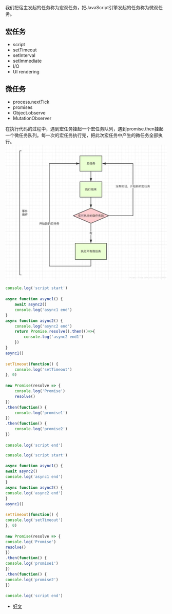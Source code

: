 我们把宿主发起的任务称为宏观任务，把JavaScript引擎发起的任务称为微观任务。

## 宏任务
+ script
+ setTimeout
+ setInterval
+ setImmediate
+ I/O
+ UI rendering

## 微任务
+ process.nextTick
+ promises
+ Object.observe
+ MutationObserver

在执行代码的过程中，遇到宏任务挂起一个宏任务队列，遇到promise.then挂起一个微任务队列。每一次的宏任务执行完，把此次宏任务中产生的微任务全部执行。
![eventloop](../../Images/js/eventloop.jpg)

```js
console.log('script start')

async function async1() {
    await async2()
    console.log('async1 end')
}
async function async2() {
    console.log('async2 end')
    return Promise.resolve().then(()=>{
        console.log('async2 end1')
    })
}
async1()

setTimeout(function() {
    console.log('setTimeout')
}, 0)

new Promise(resolve => {
    console.log('Promise')
    resolve()
})
.then(function() {
    console.log('promise1')
})
.then(function() {
    console.log('promise2')
})

console.log('script end')
```

```js
console.log('script start')

async function async1() {
await async2()
console.log('async1 end')
}
async function async2() {
console.log('async2 end')
}
async1()

setTimeout(function() {
console.log('setTimeout')
}, 0)

new Promise(resolve => {
console.log('Promise')
resolve()
})
.then(function() {
console.log('promise1')
})
.then(function() {
console.log('promise2')
})

console.log('script end')
```

+ [好文](https://mp.weixin.qq.com/s/QgfE5Km1xiEkQqADMLmj-Q)